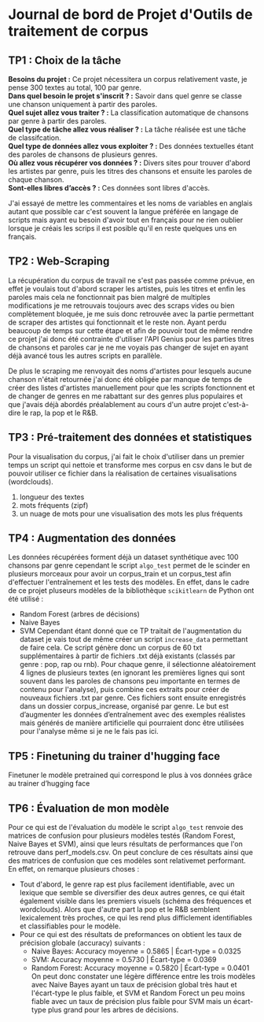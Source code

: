 # Journal de bord de Projet d'Outils de traitement de corpus 

## TP1 : Choix de la tâche

**Besoins du projet :** Ce projet nécessitera un corpus relativement vaste, je pense 300 textes au total, 100 par genre.  
**Dans quel besoin le projet s'inscrit ? :** Savoir dans quel genre se classe une chanson uniquement à partir des paroles.  
**Quel sujet allez vous traiter ? :** La classification automatique de chansons par genre à partir des paroles.  
**Quel type de tâche allez vous réaliser ? :** La tâche réalisée est une tâche de classifcation.  
**Quel type de données allez vous exploiter ? :** Des données textuelles étant des paroles de chansons de plusieurs genres.  
**Où allez vous récupérer vos données ? :** Divers sites pour trouver d'abord les artistes par genre, puis les titres des chansons et ensuite les paroles de chaque chanson.  
**Sont-elles libres d’accès ? :** Ces données sont libres d'accès.  

J'ai essayé de mettre les commentaires et les noms de variables en anglais autant que possible car c'est souvent la langue préférée en langage de scripts mais ayant eu besoin d'avoir tout en français pour ne rien oublier lorsque je créais les scrips il est posible qu'il en reste quelques uns en français.

## TP2 : Web-Scraping 

La récupération du corpus de travail ne s'est pas passée comme prévue, en effet je voulais tout d'abord scraper les artistes, puis les titres et enfin les paroles mais cela ne fonctionnait pas bien malgré de multiples modifications je me retrouvais toujours avec des scraps vides ou bien complètement bloquée, je me suis donc retrouvée avec la partie permettant de scraper des artistes qui fonctionnait et le reste non. Ayant perdu beaucoup de temps sur cette étape et afin de pouvoir tout de même rendre ce projet j'ai donc été contrainte d'utiliser l'API Genius pour les parties titres de chansons et paroles car je ne me voyais pas changer de sujet en ayant déjà avancé tous les autres scripts en parallèle.  

De plus le scraping me renvoyait des noms d'artistes pour lesquels aucune chanson n'était retournée j'ai donc été obligée par manque de temps de créer des listes d'artistes manuellement pour que les scripts fonctionnent et de changer de genres en me rabattant sur des genres plus populaires et que j'avais déjà abordés préalablement au cours d'un autre projet c'est-à-dire le rap, la pop et le R&B.

## TP3 : Pré-traitement des données et statistiques

Pour la visualisation du corpus, j'ai fait le choix d'utiliser dans un premier temps un script qui nettoie et transforme mes corpus en csv dans le but de pouvoir utiliser ce fichier dans la réalisation de certaines visualisations (wordclouds).
1. longueur des textes
2. mots fréquents (zipf)
3. un nuage de mots pour une visualisation des mots les plus fréquents

## TP4 : Augmentation des données

Les données récupérées forment déjà un dataset synthétique avec 100 chansons par genre cependant le script ```algo_test``` permet de le scinder en plusieurs morceaux pour avoir un corpus_train et un corpus_test afin d'effectuer l'entraînement et les tests des modèles. En effet, dans le cadre de ce projet pluseurs modèles de la bibliothèque ```scikitlearn``` de Python ont été utilisé :
- Random Forest (arbres de décisions)
- Naive Bayes
- SVM
Cependant étant donné que ce TP traitait de l'augmentation du dataset je vais tout de même créer un script ```increase_data``` permettant de faire cela. Ce script génère donc un corpus de 60 txt supplémentaires à partir de fichiers .txt déjà existants (classés par genre : pop, rap ou rnb). Pour chaque genre, il sélectionne aléatoirement 4 lignes de plusieurs textes (en ignorant les premières lignes qui sont souvent dans les paroles de chansons peu importante en termes de contenu pour l'analyse), puis combine ces extraits pour créer de nouveaux fichiers .txt par genre. Ces fichiers sont ensuite enregistrés dans un dossier corpus_increase, organisé par genre. Le but est d’augmenter les données d’entraînement avec des exemples réalistes mais générés de manière artificielle qui pourraient donc être utilisées pour l'analyse même si je ne le fais pas ici.

## TP5 : Finetuning du trainer d'hugging face

Finetuner le modèle pretrained qui correspond le plus à vos données grâce au trainer d’hugging face

## TP6 : Évaluation de mon modèle 

Pour ce qui est de l'évaluation du modèle le script ```algo_test``` renvoie des matrices de confusion pour plusieurs modèles testés (Random Forest, Naive Bayes et SVM), ainsi que leurs résultats de performances que l'on retrouve dans perf_models.csv. On peut conclure de ces résultats ainsi que des matrices de confusion que ces modèles sont relativemet performant. En effet, on remarque plusieurs choses :  
- Tout d'abord, le genre rap est plus facilement identifiable, avec un lexique que semble se diversifier des deux autres genres, ce qui était également visible dans les premiers visuels (schéma des fréquences et wordclouds). Alors que d'autre part la pop et le R&B semblent lexicalement très proches, ce qui les rend plus difficlement identifiables et classifiables pour le modèle.   
- Pour ce qui est des résultats de preformances on obtient les taux de précision globale (accuracy) suivants :   
    - Naive Bayes: Accuracy moyenne = 0.5865 | Écart-type = 0.0325  
    - SVM: Accuracy moyenne = 0.5730 | Écart-type = 0.0369  
    - Random Forest: Accuracy moyenne = 0.5820 | Écart-type = 0.0401  
  On peut donc constater une légère différence entre les trois modèles avec Naive Bayes ayant un taux de précision global très haut et l'écart-type le plus faible, et SVM et Random Forect un peu moins fiable   avec un taux de précision plus faible pour SVM mais un écart-type plus grand pour les arbres de décisions.  
